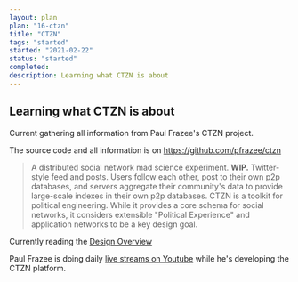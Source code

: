 ```yaml
---
layout: plan
plan: "16-ctzn"
title: "CTZN"
tags: "started"
started: "2021-02-22"
status: "started"
completed: 
description: Learning what CTZN is about
---
```


##  Learning what CTZN is about

Current gathering all information from Paul Frazee's CTZN project.

The source code and all information is on <https://github.com/pfrazee/ctzn>

> A distributed social network mad science experiment. **WIP.**
> Twitter-style feed and posts. Users follow each other, post to their own p2p databases, and servers aggregate their community's data to provide large-scale indexes in their own p2p databases.
> CTZN is a toolkit for political engineering. While it provides a core schema for social networks, it considers extensible "Political Experience" and application networks to be a key design goal.

Currently reading the [Design Overview](https://github.com/pfrazee/ctzn/blob/master/docs/design.md)

Paul Frazee is doing daily [live streams on Youtube](https://www.youtube.com/channel/UCSkcL4my2wgDRFvjQOJzrlg) while he's developing the CTZN platform.

